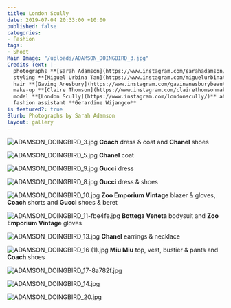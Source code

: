 ```yaml
---
title: London Scully
date: 2019-07-04 20:33:00 +10:00
published: false
categories:
- Fashion
tags:
- Shoot
Main Image: "/uploads/ADAMSON_DOINGBIRD_3.jpg"
Credits Text: |-
  photographs **[Sarah Adamson](https://www.instagram.com/sarahadamson/)** at **[Union Management](https://www.instagram.com/union_management/)**
  styling **[Miguel Urbina Tan](https://www.instagram.com/miguelurbinatan/)**
  hair **[Gaving Anesbury](https://www.instagram.com/gavinanesburybeauty/)** at **[Viviens Creative](https://www.instagram.com/vivienscreative/)**
  make-up **[Claire Thomson](https://www.instagram.com/clairethomsonmakeup/)**
  model **[London Scully](https://www.instagram.com/londonscully/)** at **[Priscillas](https://www.instagram.com/priscillasmodels/)**
  fashion assistant **Gerardine Wijangco**
is featured?: true
Blurb: Photographs by Sarah Adamson
layout: gallery
---
```


![ADAMSON_DOINGBIRD_3.jpg](/uploads/ADAMSON_DOINGBIRD_3.jpg)
**Coach** dress & coat and **Chanel** shoes

![ADAMSON_DOINGBIRD_5.jpg](/uploads/ADAMSON_DOINGBIRD_5.jpg)
**Chanel** coat

![ADAMSON_DOINGBIRD_9.jpg](/uploads/ADAMSON_DOINGBIRD_9.jpg)
**Gucci** dress

![ADAMSON_DOINGBIRD_8.jpg](/uploads/ADAMSON_DOINGBIRD_8.jpg)
**Gucci** dress & shoes

![ADAMSON_DOINGBIRD_10.jpg](/uploads/ADAMSON_DOINGBIRD_10.jpg)
**Zoo Emporium Vintage** blazer & gloves, **Coach** shorts and **Gucci** shoes & beret

![ADAMSON_DOINGBIRD_11-fbe4fe.jpg](/uploads/ADAMSON_DOINGBIRD_11-fbe4fe.jpg)
**Bottega Veneta** bodysuit and **Zoo Emporium Vintage** gloves

![ADAMSON_DOINGBIRD_13.jpg](/uploads/ADAMSON_DOINGBIRD_13.jpg)
**Chanel** earrings & necklace

![ADAMSON_DOINGBIRD_16 (1).jpg](/uploads/ADAMSON_DOINGBIRD_16%20(1).jpg)
**Miu Miu** top, vest, bustier & pants and **Coach** shoes

![ADAMSON_DOINGBIRD_17-8a782f.jpg](/uploads/ADAMSON_DOINGBIRD_17-8a782f.jpg)

![ADAMSON_DOINGBIRD_14.jpg](/uploads/ADAMSON_DOINGBIRD_14.jpg)

![ADAMSON_DOINGBIRD_20.jpg](/uploads/ADAMSON_DOINGBIRD_20.jpg)